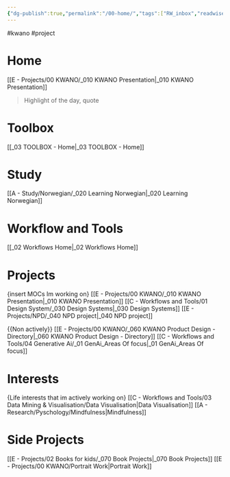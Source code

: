 ```yaml
---
{"dg-publish":true,"permalink":"/00-home/","tags":["RW_inbox","readwise","gardenEntry","gardenEntry"]}
---
```


#kwano #project 

# Home

[[E - Projects/00 KWANO/_010 KWANO Presentation\|_010 KWANO Presentation]]
> Highlight of the day, quote

# Toolbox
[[_03 TOOLBOX - Home\|_03 TOOLBOX - Home]]

# Study
[[A - Study/Norwegian/_020 Learning Norwegian\|_020 Learning Norwegian]]

# Workflow and Tools

[[_02 Workflows Home\|_02 Workflows Home]]


# Projects
{insert MOCs Im working on}
[[E - Projects/00 KWANO/_010 KWANO Presentation\|_010 KWANO Presentation]]
[[C - Workflows and Tools/01 Design System/_030 Design Systems\|_030 Design Systems]]
[[E - Projects/NPD/_040 NPD project\|_040 NPD project]]


{{Non actively}}
[[E - Projects/00 KWANO/_060 KWANO Product Design - Directory\|_060 KWANO Product Design - Directory]]
[[C - Workflows and Tools/04 Generative Ai/_01 GenAi_Areas Of focus\|_01 GenAi_Areas Of focus]]


# Interests
{Life interests that im actively working on}
[[C - Workflows and Tools/03 Data Mining & Visualisation/Data Visualisation\|Data Visualisation]]
[[A - Research/Pyschology/Mindfulness\|Mindfulness]]

# Side Projects
[[E - Projects/02 Books for kids/_070 Book Projects\|_070 Book Projects]]
[[E - Projects/00 KWANO/Portrait Work\|Portrait Work]]




